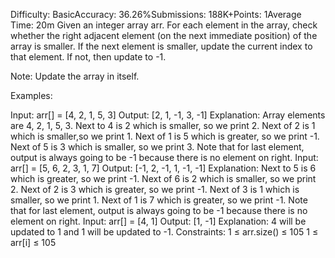 Difficulty: BasicAccuracy: 36.26%Submissions: 188K+Points: 1Average Time: 20m
Given an integer array arr. For each element in the array, check whether the right adjacent element (on the next immediate position) of the array is smaller. If the next element is smaller, update the current index to that element. If not, then update to -1.

Note: Update the array in itself.

Examples:

Input: arr[] = [4, 2, 1, 5, 3]
Output: [2, 1, -1, 3, -1]
Explanation: Array elements are 4, 2, 1, 5, 3. Next to 4 is 2 which is smaller, so we print 2. Next of 2 is 1 which is smaller,so we print 1. Next of 1 is 5 which is greater, so we print -1. Next of 5 is 3 which is smaller, so we print 3.  Note that for last element, output is always  going to be -1 because there is no element on right.
Input: arr[] = [5, 6, 2, 3, 1, 7]
Output: [-1, 2, -1, 1, -1, -1]
Explanation: Next to 5 is 6 which is greater, so we print -1. Next of 6 is 2 which is smaller, so we print 2. Next of 2 is 3 which is greater, so we print -1. Next of 3 is 1 which is smaller, so we print 1. Next of 1 is 7 which is greater, so we print -1. Note that for last element, output is always going to be -1 because there is no element on right.
Input: arr[] = [4, 1]
Output: [1, -1]
Explanation: 4 will be updated to 1 and 1 will be updated to -1.
Constraints:
1 ≤ arr.size() ≤ 105
1 ≤ arr[i] ≤ 105
